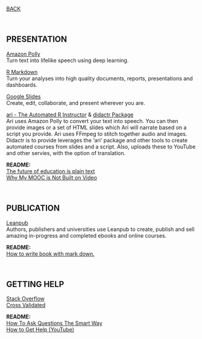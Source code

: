 [BACK](https://tane-rs.github.io/road-to-data-science/)

<br>

## PRESENTATION
[Amazon Polly](https://aws.amazon.com/polly/)  
Turn text into lifelike speech using deep learning.  
 
[R Markdown](https://rmarkdown.rstudio.com/)  
Turn your analyses into high quality documents, reports, presentations and dashboards.  

[Google Slides](https://www.google.com/slides/about/)  
Create, edit, collaborate, and present wherever you are.

[ari - The Automated R Instructor](https://www.coursera.org/learn/data-scientists-tools/lecture/enUSz/why-automated-videos) & [didactr Package](https://github.com/muschellij2/didactr)   
Ari uses Amazon Polly to convert your text into speech. You can then provide images or a set of HTML slides which Ari will narrate based on a script you provide. Ari uses FFmpeg to stitch together audio and images.  
Didactr is to provide leverages the ‘ari’ package and other tools to create automated courses from slides and a script. Also, uploads these to YouTube and other servies, with the option of translation.

**README:**  
[The future of education is plain text](https://simplystatistics.org/2017/06/13/the-future-of-education-is-plain-text/)  
[Why My MOOC is Not Built on Video](https://www.class-central.com/report/why-my-mooc-is-not-built-on-video/)  

<br>

## PUBLICATION
[Leanpub](https://leanpub.com/)  
Authors, publishers and universities use Leanpub to create, publish and sell amazing in-progress and completed ebooks and online courses.

**README:**  
[How to write book with mark down.](https://leanpub.com/markua/read#leanpub-auto-quizzes-and-exercises)  


<br>

## GETTING HELP
[Stack Overflow](https://stackoverflow.com/)  
[Cross Validated](https://stats.stackexchange.com/)  

**README:**  
[How To Ask Questions The Smart Way](http://www.catb.org/esr/faqs/smart-questions.html)  
[How to Get Help (YouTube)](https://www.youtube.com/watch?v=ZFaWxxzouCY&feature=youtu.be)






